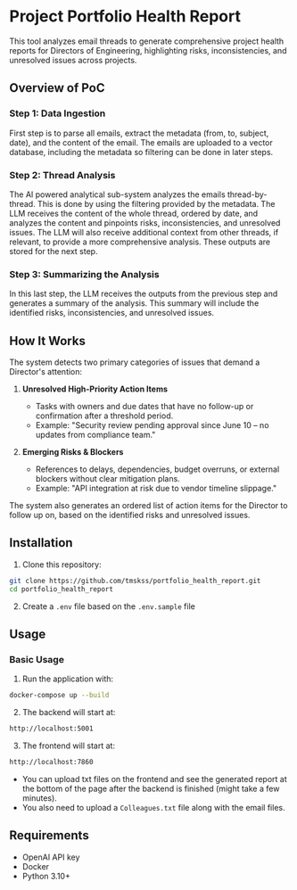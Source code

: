 # Project Portfolio Health Report

This tool analyzes email threads to generate comprehensive project health reports for Directors of Engineering, highlighting risks, inconsistencies, and unresolved issues across projects.

## Overview of PoC

### Step 1: Data Ingestion
First step is to parse all emails, extract the metadata (from, to, subject, date), and the content of the email. The emails are uploaded to a vector database, including the metadata so filtering can be done in later steps.

### Step 2: Thread Analysis
The AI powered analytical sub-system analyzes the emails thread-by-thread. This is done by using the filtering provided by the metadata. The LLM receives the content of the whole thread, ordered by date, and analyzes the content and pinpoints risks, inconsistencies, and unresolved issues. The LLM will also receive additional context from other threads, if relevant, to provide a more comprehensive analysis. These outputs are stored for the next step.

### Step 3: Summarizing the Analysis
In this last step, the LLM receives the outputs from the previous step and generates a summary of the analysis. This summary will include the identified risks, inconsistencies, and unresolved issues.

## How It Works

The system detects two primary categories of issues that demand a Director's attention:

1. **Unresolved High-Priority Action Items**  
   - Tasks with owners and due dates that have no follow-up or confirmation after a threshold period.
   - Example: "Security review pending approval since June 10 – no updates from compliance team."

2. **Emerging Risks & Blockers**  
   - References to delays, dependencies, budget overruns, or external blockers without clear mitigation plans.
   - Example: "API integration at risk due to vendor timeline slippage."
  
The system also generates an ordered list of action items for the Director to follow up on, based on the identified risks and unresolved issues.

## Installation

1. Clone this repository:
```bash
git clone https://github.com/tmskss/portfolio_health_report.git
cd portfolio_health_report
```

2. Create a `.env` file based on the `.env.sample` file

## Usage

### Basic Usage

1. Run the application with:

```bash
docker-compose up --build
```
2. The backend will start at:

```bash
http://localhost:5001
```

3. The frontend will start at:
```bash
http://localhost:7860
```

- You can upload txt files on the frontend and see the generated report at the bottom of the page after the backend is finished (might take a few minutes).
- You also need to upload a `Colleagues.txt` file along with the email files.

## Requirements

- OpenAI API key
- Docker
- Python 3.10+